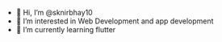 - 👋 Hi, I’m @sknirbhay10
- 👀 I’m interested in Web Development and app development
- 🌱 I’m currently learning flutter

<!---
sknirbhay10/sknirbhay10 is a ✨ special ✨ repository because its `README.md` (this file) appears on your GitHub profile.
You can click the Preview link to take a look at your changes.
--->
